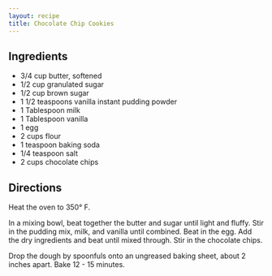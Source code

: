 ```yaml
---
layout: recipe
title: Chocolate Chip Cookies
---
```


## Ingredients

* 3/4 cup butter, softened
* 1/2 cup granulated sugar
* 1/2 cup brown sugar
* 1 1/2 teaspoons vanilla instant pudding powder
* 1 Tablespoon milk
* 1 Tablespoon vanilla
* 1 egg
* 2 cups flour
* 1 teaspoon baking soda
* 1/4 teaspoon salt
* 2 cups chocolate chips

## Directions

Heat the oven to 350° F.

In a mixing bowl, beat together the butter and sugar until light and
fluffy. Stir in the pudding mix, milk, and vanilla until combined. Beat
in the egg. Add the dry ingredients and beat until mixed through. Stir
in the chocolate chips.

Drop the dough by spoonfuls onto an ungreased baking sheet, about 2
inches apart. Bake 12 - 15 minutes.
